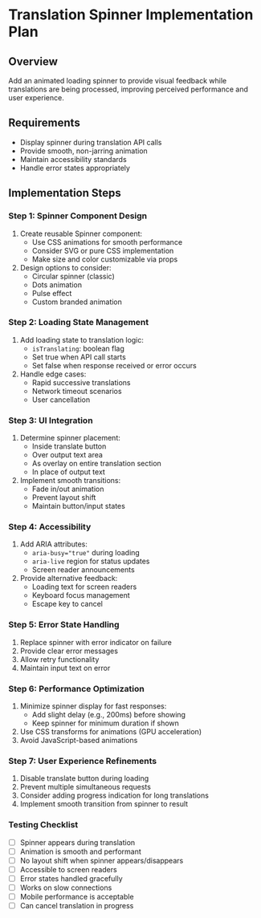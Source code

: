 # Translation Spinner Implementation Plan

## Overview
Add an animated loading spinner to provide visual feedback while translations are being processed, improving perceived performance and user experience.

## Requirements
- Display spinner during translation API calls
- Provide smooth, non-jarring animation
- Maintain accessibility standards
- Handle error states appropriately

## Implementation Steps

### Step 1: Spinner Component Design
1. Create reusable Spinner component:
   - Use CSS animations for smooth performance
   - Consider SVG or pure CSS implementation
   - Make size and color customizable via props
2. Design options to consider:
   - Circular spinner (classic)
   - Dots animation
   - Pulse effect
   - Custom branded animation

### Step 2: Loading State Management
1. Add loading state to translation logic:
   - `isTranslating`: boolean flag
   - Set true when API call starts
   - Set false when response received or error occurs
2. Handle edge cases:
   - Rapid successive translations
   - Network timeout scenarios
   - User cancellation

### Step 3: UI Integration
1. Determine spinner placement:
   - Inside translate button
   - Over output text area
   - As overlay on entire translation section
   - In place of output text
2. Implement smooth transitions:
   - Fade in/out animation
   - Prevent layout shift
   - Maintain button/input states

### Step 4: Accessibility
1. Add ARIA attributes:
   - `aria-busy="true"` during loading
   - `aria-live` region for status updates
   - Screen reader announcements
2. Provide alternative feedback:
   - Loading text for screen readers
   - Keyboard focus management
   - Escape key to cancel

### Step 5: Error State Handling
1. Replace spinner with error indicator on failure
2. Provide clear error messages
3. Allow retry functionality
4. Maintain input text on error

### Step 6: Performance Optimization
1. Minimize spinner display for fast responses:
   - Add slight delay (e.g., 200ms) before showing
   - Keep spinner for minimum duration if shown
2. Use CSS transforms for animations (GPU acceleration)
3. Avoid JavaScript-based animations

### Step 7: User Experience Refinements
1. Disable translate button during loading
2. Prevent multiple simultaneous requests
3. Consider adding progress indication for long translations
4. Implement smooth transition from spinner to result

### Testing Checklist
- [ ] Spinner appears during translation
- [ ] Animation is smooth and performant
- [ ] No layout shift when spinner appears/disappears
- [ ] Accessible to screen readers
- [ ] Error states handled gracefully
- [ ] Works on slow connections
- [ ] Mobile performance is acceptable
- [ ] Can cancel translation in progress
